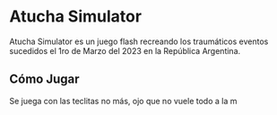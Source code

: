 # Atucha Simulator
Atucha Simulator es un juego flash recreando los traumáticos eventos sucedidos el 1ro de Marzo del 2023 en la República Argentina.

## Cómo Jugar
Se juega con las teclitas no más, ojo que no vuele todo a la m
